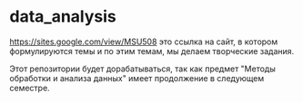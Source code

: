 # data_analysis
https://sites.google.com/view/MSU508
это ссылка на сайт, в котором формулируются темы и по этим темам, мы делаем творческие задания.

Этот репозитории будет дорабатываться, так как предмет "Методы обработки и анализа данных" имеет продолжение в следующем семестре.
